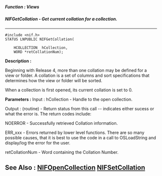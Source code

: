 ##### Function : Views
##### NIFGetCollation - Get current collation for a collection.
---
```
#include <nif.h>
STATUS LNPUBLIC NIFGetCollation(

	HCOLLECTION  hCollection,
	WORD *retCollationNum);
```
**Description :**

Beginning with Release 4, more than one collation may be defined for a view or 
folder.  A collation is a set of columns and sort specifications that 
determines how the view or folder will be sorted.  

When a collection is first opened, its current collation is set to 0.

**Parameters :**
Input :
hCollection  -  Handle to the open collection.

Output :
(routine)  -  Return status from this call -- indicates either sucess or what the error is. The return codes include:

NOERROR - Successfully retrieved Collation information.

ERR_xxx - Errors returned by lower level functions.  There are so many possible causes, that it is best to use the code in a call to OSLoadString and display/log the error for the user. 


retCollationNum  -  Word containing the Collation Number.


**See Also :**
[NIFOpenCollection](/domino-c-api-docs/reference/Func/NIFOpenCollection)
[NIFSetCollation](/domino-c-api-docs/reference/Func/NIFSetCollation)
---
